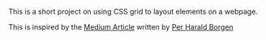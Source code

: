 This is a short project on using CSS grid to layout elements on a webpage. 

This is inspired by the [Medium Article](https://medium.freecodecamp.org/how-to-prototype-websites-quickly-with-css-grid-ffc9cba08583) written by [Per Harald Borgen](https://medium.freecodecamp.org/@perborgen)